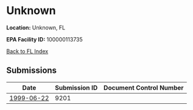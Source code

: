 # Unknown

**Location:** Unknown, FL

**EPA Facility ID:** 100000113735

[Back to FL Index](../../index.md)

## Submissions

| Date | Submission ID | Document Control Number |
|------|--------------|-------------------------|
| [1999-06-22](submissions/9201.md) | 9201 |  |
